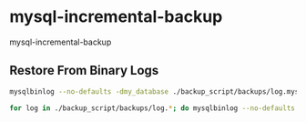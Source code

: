# mysql-incremental-backup
mysql-incremental-backup

## Restore From Binary Logs
```sh
mysqlbinlog --no-defaults -dmy_database ./backup_script/backups/log.mysql-bin | mysql -uroot -p my_database

for log in ./backup_script/backups/log.*; do mysqlbinlog --no-defaults -dmy_database $log | mysql -uroot -p my_database; done
```
